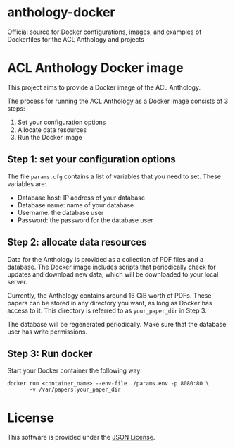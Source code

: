 # anthology-docker
Official source for Docker configurations, images, and examples of Dockerfiles for the ACL Anthology and projects
# ACL Anthology Docker image

This project aims to provide a Docker image of the ACL Anthology.

The process for running the ACL Anthology as a Docker image consists of 3 steps:

1. Set your configuration options
2. Allocate data resources
3. Run the Docker image

## Step 1: set your configuration options

The file `params.cfg` contains a list of variables that you need to set.
These variables are:
  * Database host: IP address of your database
  * Database name: name of your database
  * Username: the database user
  * Password: the password for the database user

## Step 2: allocate data resources

Data for the Anthology is provided as a collection of PDF files and a 
database. The Docker image includes scripts that periodically check for
updates and download new data, which will be downloaded to your local server.

Currently, the Anthology contains around 16 GiB worth of PDFs. These papers can 
be stored in any directory you want, as long as Docker has access to it. This
directory is referred to as `your_paper_dir` in Step 3.

The database will be regenerated periodically. Make sure that the database user
has write permissions.

## Step 3: Run docker

Start your Docker container the following way:

```
docker run <container_name> --env-file ./params.env -p 8080:80 \
       -v /var/papers:your_paper_dir
```


# License
This software is provided under the [JSON License](http://www.json.org/license.html).
